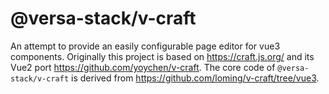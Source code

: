 # @versa-stack/v-craft

An attempt to provide an easily configurable page editor for vue3 components.
Originally this project is based on https://craft.js.org/ and its Vue2 port https://github.com/yoychen/v-craft.
The core code of `@versa-stack/v-craft` is derived from https://github.com/loming/v-craft/tree/vue3.
